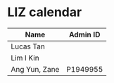# LIZ calendar


|Name          |Admin ID | 
|--------------|---------|
|Lucas Tan     |         |
|Lim I Kin     |         |
|Ang Yun, Zane |P1949955 |